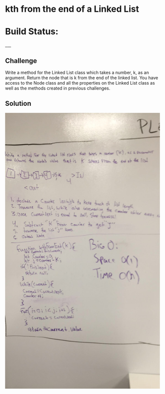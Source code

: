 # kth from the end of a Linked List
# Build Status: 
​___
## Challenge
Write a method for the Linked List class which takes a number, k, as an argument. Return the node that is k from the end of the linked list. You have access to the Node class and all the properties on the Linked List class as well as the methods created in previous challenges. ​

## Solution

![White board picture](./assets/kfromend.jpg)